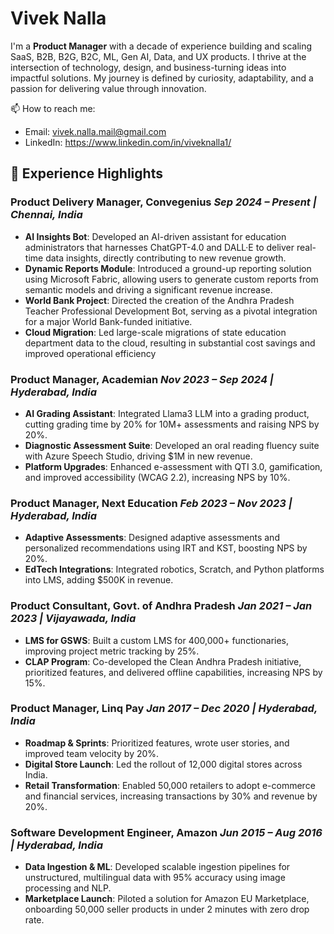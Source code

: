 

# Vivek Nalla

I'm a **Product Manager** with a decade of experience building and scaling SaaS, B2B, B2G, B2C, ML, Gen AI, Data, and UX products. I thrive at the intersection of technology, design, and business-turning ideas into impactful solutions. My journey is defined by curiosity, adaptability, and a passion for delivering value through innovation.

📫 How to reach me:

- Email: vivek.nalla.mail@gmail.com
- LinkedIn: https://www.linkedin.com/in/viveknalla1/


## 🚀 Experience Highlights

### Product Delivery Manager, Convegenius                                                                                                *Sep 2024 – Present | Chennai, India*

- **AI Insights Bot**: Developed an AI-driven assistant for education administrators that harnesses ChatGPT-4.0 and DALL·E to deliver real-time data insights, directly contributing to new revenue growth.
- **Dynamic Reports Module**: Introduced a ground-up reporting solution using Microsoft Fabric, allowing users to generate custom reports from semantic models and driving a significant revenue increase.
- **World Bank Project**: Directed the creation of the Andhra Pradesh Teacher Professional Development Bot, serving as a pivotal integration for a major World Bank-funded initiative.
- **Cloud Migration**: Led large-scale migrations of state education department data to the cloud, resulting in substantial cost savings and improved operational efficiency

### Product Manager, Academian                                                                                                        *Nov 2023 – Sep 2024 | Hyderabad, India*

- **AI Grading Assistant**: Integrated Llama3 LLM into a grading product, cutting grading time by 20% for 10M+ assessments and raising NPS by 20%.
- **Diagnostic Assessment Suite**: Developed an oral reading fluency suite with Azure Speech Studio, driving $1M in new revenue.
- **Platform Upgrades**: Enhanced e-assessment with QTI 3.0, gamification, and improved accessibility (WCAG 2.2), increasing NPS by 10%.

### Product Manager, Next Education                                                                                                   *Feb 2023 – Nov 2023 | Hyderabad, India*

- **Adaptive Assessments**: Designed adaptive assessments and personalized recommendations using IRT and KST, boosting NPS by 20%.
- **EdTech Integrations**: Integrated robotics, Scratch, and Python platforms into LMS, adding $500K in revenue.

### Product Consultant, Govt. of Andhra Pradesh                                                                                      *Jan 2021 – Jan 2023 | Vijayawada, India*

- **LMS for GSWS**: Built a custom LMS for 400,000+ functionaries, improving project metric tracking by 25%.
- **CLAP Program**: Co-developed the Clean Andhra Pradesh initiative, prioritized features, and delivered offline capabilities, increasing NPS by 15%.


### Product Manager, Linq Pay                                                                                                        *Jan 2017 – Dec 2020 | Hyderabad, India*

- **Roadmap & Sprints**: Prioritized features, wrote user stories, and improved team velocity by 20%.
- **Digital Store Launch**: Led the rollout of 12,000 digital stores across India.
- **Retail Transformation**: Enabled 50,000 retailers to adopt e-commerce and financial services, increasing transactions by 30% and revenue by 20%.

### Software Development Engineer, Amazon                                                                                             *Jun 2015 – Aug 2016 | Hyderabad, India*

- **Data Ingestion & ML**: Developed scalable ingestion pipelines for unstructured, multilingual data with 95% accuracy using image processing and NLP.
- **Marketplace Launch**: Piloted a solution for Amazon EU Marketplace, onboarding 50,000 seller products in under 2 minutes with zero drop rate.
